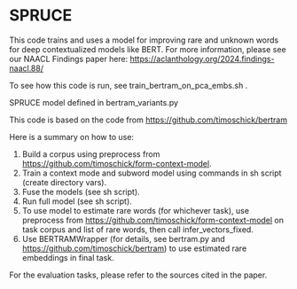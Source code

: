 # SPRUCE

This code trains and uses a model for improving rare and unknown words for deep contextualized models like BERT.  For more information, please see our NAACL Findings paper here: https://aclanthology.org/2024.findings-naacl.88/

To see how this code is run, see train_bertram_on_pca_embs.sh .

SPRUCE model defined in bertram_variants.py

This code is based on the code from https://github.com/timoschick/bertram

Here is a summary on how to use:

1) Build a corpus using preprocess from https://github.com/timoschick/form-context-model.
2) Train a context mode and subword model using commands in sh script (create directory vars).
3) Fuse the models (see sh script).
4) Run full model (see sh script).
5) To use model to estimate rare words (for whichever task), use preprocess from https://github.com/timoschick/form-context-model on task corpus and list of rare words, then call infer_vectors_fixed.
6) Use BERTRAMWrapper (for details, see bertram.py and https://github.com/timoschick/bertram) to use estimated rare embeddings in final task.


For the evaluation tasks, please refer to the sources cited in the paper.
